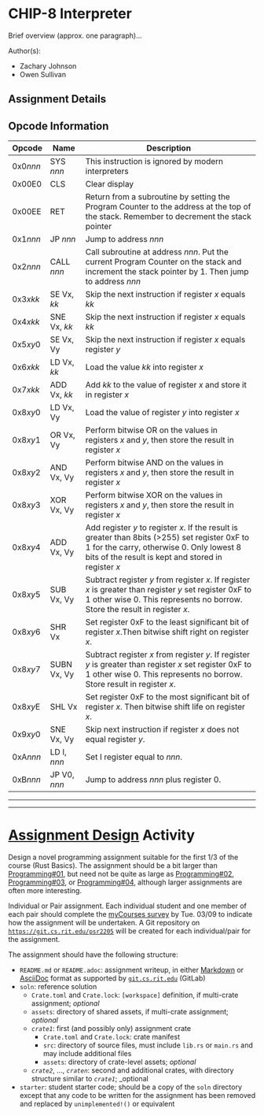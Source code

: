# CHIP-8 Interpreter

Brief overview (approx. one paragraph)...

Author(s):

- Zachary Johnson
- Owen Sullivan

## Assignment Details

## Opcode Information
| Opcode   | Name       | Description |
|----------|------------|-------------|
| 0x0*nnn* | SYS *nnn* | This instruction is ignored by modern interpreters |
| 0x00E0   | CLS      | Clear display |
| 0x00EE   | RET      | Return from a subroutine by setting the Program Counter to the address at the top of the stack. Remember to decrement the stack pointer |
| 0x1*nnn* | JP *nnn*  | Jump to address *nnn* |
| 0x2*nnn* | CALL *nnn* | Call subroutine at address *nnn*. Put the current Program Counter on the stack and increment the stack pointer by 1. Then jump to address *nnn* |
| 0x3*xkk* | SE Vx, *kk* | Skip the next instruction if register *x* equals *kk* |
| 0x4*xkk* | SNE Vx, *kk* | Skip the next instruction if register *x* equals *kk* |
| 0x5*xy*0 | SE Vx, Vy    | Skip the next instruction if register *x* equals register *y* |
| 0x6*xkk* | LD Vx, *kk* | Load the value *kk* into register *x* |
| 0x7*xkk* | ADD Vx, *kk* | Add *kk* to the value of register *x* and store it in register *x* |
| 0x8*xy*0 | LD Vx, Vy    | Load the value of register *y* into register *x* |
| 0x8*xy*1 | OR Vx, Vy    | Perform bitwise OR on the values in registers *x* and *y*, then store the result in register *x* |
| 0x8*xy*2 | AND Vx, Vy   | Perform bitwise AND on the values in registers *x* and *y*, then store the result in register *x* |
| 0x8*xy*3 | XOR Vx, Vy   | Perform bitwise XOR on the values in registers *x* and *y*, then store the result in register *x* |
| 0x8*xy*4 | ADD Vx, Vy   | Add register *y* to register *x*. If the result is greater than 8bits (>255) set register 0xF to 1 for the carry, otherwise 0. Only lowest 8 bits of the result is kept and stored in register *x* | 
| 0x8*xy*5 | SUB Vx, Vy   | Subtract register *y* from register *x*. If register *x* is greater than register *y* set register 0xF to 1 other wise 0. This represents no borrow. Store the result in register *x*. |
| 0x8*xy*6 | SHR Vx       |  Set register 0xF to the least significant bit of register *x*.Then bitwise shift right on register *x*.|
| 0x8*xy*7 | SUBN Vx, Vy  | Subtract register *x* from register *y*. If register *y* is greater than register *x* set register 0xF to 1 other wise 0. This represents no borrow. Store result in register *x*. |
| 0x8*xy*E | SHL Vx       | Set register 0xF to the most significant bit of register *x*. Then bitwise shift life on register *x*. |
| 0x9*xy*0 | SNE Vx, Vy   | Skip next instruction if register *x* does not equal register *y*. |
| 0xA*nnn* | LD I, *nnn*  | Set I register equal to *nnn*. |
| 0xB*nnn* | JP V0, *nnn* | Jump to address *nnn* plus register 0. |
---
---

# [Assignment Design](https://www.cs.rit.edu/~mtf/teaching/20205/psr/assignments.html#assignment_design) Activity

Design a novel programming assignment suitable for the first 1/3 of the course
(Rust Basics).  The assignment should be a bit larger than
[Programming#01](https://www.cs.rit.edu/~mtf/teaching/20205/psr/assignments.html#prog01),
but need not be quite as large as
[Programming#02](https://www.cs.rit.edu/~mtf/teaching/20205/psr/assignments.html#prog02),
[Programming#03](https://www.cs.rit.edu/~mtf/teaching/20205/psr/assignments.html#prog03),
or
[Programming#04](https://www.cs.rit.edu/~mtf/teaching/20205/psr/assignments.html#prog04),
although larger assignments are often more interesting.

Individual or Pair assignment.  Each individual student and one member of each
pair should complete the [myCourses
survey](https://mycourses.rit.edu/d2l/lms/survey/user/surveys_list.d2l?ou=888966)
by Tue. 03/09 to indicate how the assignment will be undertaken. A Git
repository on [`https://git.cs.rit.edu/psr2205`](https://git.cs.rit.edu/psr2205)
will be created for each individual/pair for the assignment.

The assignment should have the following structure:

- `README.md` or `README.adoc`: assignment writeup, in either
  [Markdown](https://git.cs.rit.edu/help/user/markdown.html) or
  [AsciiDoc](https://git.cs.rit.edu/help/user/asciidoc.html) format as supported
  by [`git.cs.rit.edu`](https://git.cs.rit.edu) (GitLab)
- `soln`: reference solution
  * `Crate.toml` and `Crate.lock`: `[workspace]` definition, if multi-crate
    assignment; _optional_
  * `assets`: directory of shared assets, if multi-crate assignment; _optional_
  * _`crate1`_: first (and possibly only) assignment crate
    + `Crate.toml` and `Crate.lock`: crate manifest
    + `src`: directory of source files, must include `lib.rs` or `main.rs` and
      may include additional files
    + `assets`: directory of crate-level assets; _optional_
  * _`crate2`_, ..., _`craten`_: second and additional crates, with directory
    structure similar to _`crate1`_; _optional
- `starter`: student starter code; should be a copy of the `soln` directory
  except that any code to be written for the assignment has been removed and
  replaced by `unimplemented!()` or equivalent
